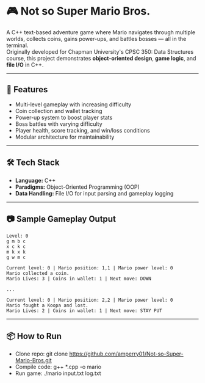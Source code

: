 # 🎮 Not so Super Mario Bros.

A C++ text-based adventure game where Mario navigates through multiple worlds, collects coins, gains power-ups, and battles bosses — all in the terminal.  
Originally developed for Chapman University's CPSC 350: Data Structures course, this project demonstrates **object-oriented design**, **game logic**, and **file I/O** in C++.

---

## 🚀 Features
- Multi-level gameplay with increasing difficulty
- Coin collection and wallet tracking
- Power-up system to boost player stats
- Boss battles with varying difficulty
- Player health, score tracking, and win/loss conditions
- Modular architecture for maintainability

---

## 🛠 Tech Stack
- **Language:** C++
- **Paradigms:** Object-Oriented Programming (OOP)
- **Data Handling:** File I/O for input parsing and gameplay logging

---

## 📷 Sample Gameplay Output
```text
Level: 0
g m b c
x c k c
m k x k
g w m c

Current level: 0 | Mario position: 1,1 | Mario power level: 0
Mario collected a coin.
Mario Lives: 3 | Coins in wallet: 1 | Next move: DOWN

...

Current level: 0 | Mario position: 2,2 | Mario power level: 0
Mario fought a Koopa and lost.
Mario Lives: 2 | Coins in wallet: 1 | Next move: STAY PUT
```

---

## 📦 How to Run
- Clone repo: git clone https://github.com/amperry01/Not-so-Super-Mario-Bros.git
- Compile code: g++ *.cpp -o mario
- Run game: ./mario input.txt log.txt

